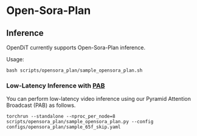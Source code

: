# Open-Sora-Plan

## Inference

OpenDiT currently supports Open-Sora-Plan inference.

Usage:

```
bash scripts/opensora_plan/sample_opensora_plan.sh
```

### Low-Latency Inference with [PAB](./docs/pab.md)

You can perform low-latency video inference using our Pyramid Attention Broadcast (PAB) as follows.

```shell
torchrun --standalone --nproc_per_node=8 scripts/opensora_plan/sample_opensora_plan.py --config configs/opensora_plan/sample_65f_skip.yaml
```
